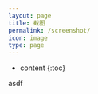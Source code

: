 ```yaml
---
layout: page
title: 截图
permalink: /screenshot/
icon: image
type: page
---
```


* content
{:toc}




asdf
